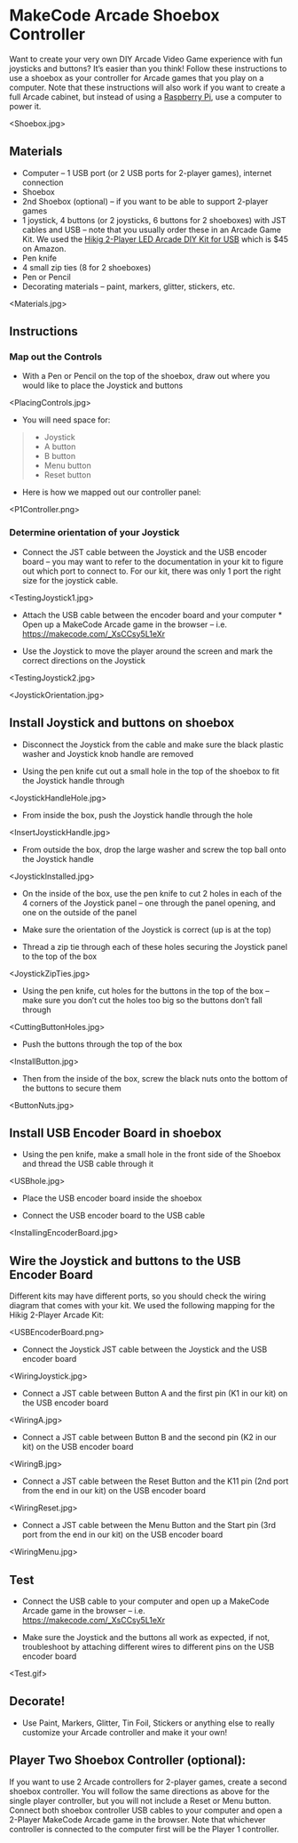 # MakeCode Arcade Shoebox Controller

Want to create your very own DIY Arcade Video Game experience with fun joysticks and buttons? It’s easier than you think! Follow these instructions to use a shoebox as your controller for Arcade games that you play on a computer. Note that these instructions will also work if you want to create a full Arcade cabinet, but instead of using a [Raspberry Pi](https://arcade.makecode.com/hardware/raspberry-pi/cardboard-control-panel), use a computer to power it.

<Shoebox.jpg>

## Materials

* Computer – 1 USB port (or 2 USB ports for 2-player games), internet connection
* Shoebox
* 2nd Shoebox (optional) – if you want to be able to support 2-player games
* 1 joystick, 4 buttons (or 2 joysticks, 6 buttons for 2 shoeboxes) with JST cables and USB – note that you usually order these in an Arcade Game Kit. We used the [Hikig 2-Player LED Arcade DIY Kit for USB](https://www.amazon.com/dp/B07JFXQSM5) which is $45 on Amazon.
* Pen knife
* 4 small zip ties (8 for 2 shoeboxes)
* Pen or Pencil
* Decorating materials – paint, markers, glitter, stickers, etc.

<Materials.jpg>

## Instructions

### Map out the Controls

* With a Pen or Pencil on the top of the shoebox, draw out where you would like to place the Joystick and buttons

<PlacingControls.jpg>

* You will need space for:

>* Joystick
>* A button
>* B button
>* Menu button
>* Reset button

* Here is how we mapped out our controller panel:

<P1Controller.png>

### Determine orientation of your Joystick

* Connect the JST cable between the Joystick and the USB encoder board – you may want to refer to the documentation in your kit to figure out which port to connect to. For our kit, there was only 1 port the right size for the joystick cable.

<TestingJoystick1.jpg>

* Attach the USB cable between the encoder board and your computer * Open up a MakeCode Arcade game in the browser – i.e. https://makecode.com/_XsCCsy5L1eXr

* Use the Joystick to move the player around the screen and mark the correct directions on the Joystick

<TestingJoystick2.jpg>

<JoystickOrientation.jpg>

## Install Joystick and buttons on shoebox

* Disconnect the Joystick from the cable and make sure the black plastic washer and Joystick knob handle are removed

* Using the pen knife cut out a small hole in the top of the shoebox to fit the Joystick handle through

<JoystickHandleHole.jpg>

* From inside the box, push the Joystick handle through the hole

<InsertJoystickHandle.jpg>

* From outside the box, drop the large washer and screw the top ball onto the Joystick handle

<JoystickInstalled.jpg>

* On the inside of the box, use the pen knife to cut 2 holes in each of the 4 corners of the Joystick panel – one through the panel opening, and one on the outside of the panel

* Make sure the orientation of the Joystick is correct (up is at the top)

* Thread a zip tie through each of these holes securing the Joystick panel to the top of the box

<JoystickZipTies.jpg>

* Using the pen knife, cut holes for the buttons in the top of the box – make sure you don’t cut the holes too big so the buttons don’t fall through

<CuttingButtonHoles.jpg>

* Push the buttons through the top of the box

<InstallButton.jpg>

* Then from the inside of the box, screw the black nuts onto the bottom of the buttons to secure them

<ButtonNuts.jpg>

## Install USB Encoder Board in shoebox

* Using the pen knife, make a small hole in the front side of the Shoebox and thread the USB cable through it

<USBhole.jpg>

* Place the USB encoder board inside the shoebox

* Connect the USB encoder board to the USB cable

<InstallingEncoderBoard.jpg>

## Wire the Joystick and buttons to the USB Encoder Board

Different kits may have different ports, so you should check the wiring diagram that comes with your kit. We used the following mapping for the Hikig 2-Player Arcade Kit:

<USBEncoderBoard.png>

* Connect the Joystick JST cable between the Joystick and the USB encoder board

<WiringJoystick.jpg>

* Connect a JST cable between Button A and the first pin (K1 in our kit) on the USB encoder board

<WiringA.jpg>

* Connect a JST cable between Button B and the second pin (K2 in our kit) on the USB encoder board

<WiringB.jpg>

* Connect a JST cable between the Reset Button and the K11 pin (2nd port from the end in our kit) on the USB encoder board

<WiringReset.jpg>

* Connect a JST cable between the Menu Button and the Start pin (3rd port from the end in our kit) on the USB encoder board

<WiringMenu.jpg>

## Test

* Connect the USB cable to your computer and open up a MakeCode Arcade game in the browser – i.e. https://makecode.com/_XsCCsy5L1eXr

* Make sure the Joystick and the buttons all work as expected, if not, troubleshoot by attaching different wires to different pins on the USB encoder board

<Test.gif>

## Decorate!

* Use Paint, Markers, Glitter, Tin Foil, Stickers or anything else to really customize your Arcade controller and make it your own!

## Player Two Shoebox Controller (optional):

If you want to use 2 Arcade controllers for 2-player games, create a second shoebox controller. You will follow the same directions as above for the single player controller, but you will not include a Reset or Menu button. Connect both shoebox controller USB cables to your computer and open a 2-Player MakeCode Arcade game in the browser. Note that whichever controller is connected to the computer first will be the Player 1 controller.

